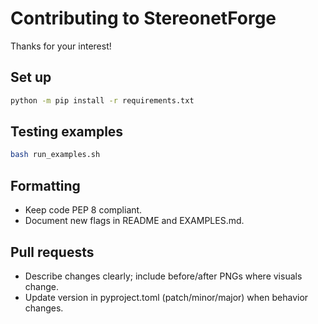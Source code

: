# Contributing to StereonetForge

Thanks for your interest!

## Set up
```bash
python -m pip install -r requirements.txt
```

## Testing examples
```bash
bash run_examples.sh
```

## Formatting
- Keep code PEP 8 compliant.
- Document new flags in README and EXAMPLES.md.

## Pull requests
- Describe changes clearly; include before/after PNGs where visuals change.
- Update version in pyproject.toml (patch/minor/major) when behavior changes.
